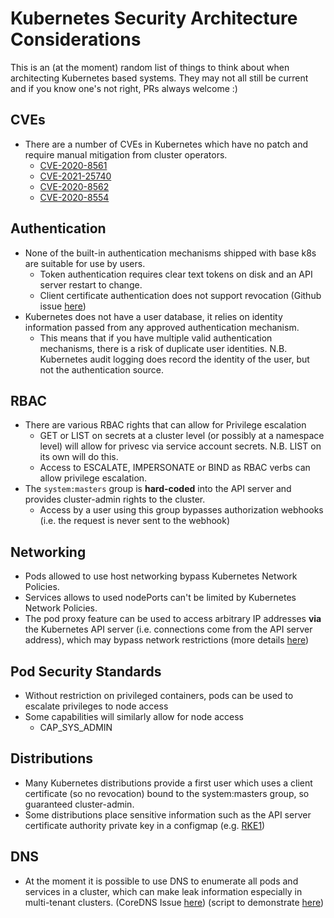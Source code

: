 # Kubernetes Security Architecture Considerations

This is an (at the moment) random list of things to think about when architecting Kubernetes based systems. They may not all still be current and if you know one's not right, PRs always welcome :)


## CVEs

- There are a number of CVEs in Kubernetes which have no patch and require manual mitigation from cluster operators.
  - [CVE-2020-8561](https://groups.google.com/g/kubernetes-security-announce/c/RV2IhwcrQsY)
  - [CVE-2021-25740](https://groups.google.com/g/kubernetes-security-announce/c/WYE9ptrhSLE)
  - [CVE-2020-8562](https://groups.google.com/g/kubernetes-security-announce/c/-MFX60_wdOY)
  - [CVE-2020-8554](https://groups.google.com/g/kubernetes-security-announce/c/iZWsF9nbKE8)

## Authentication

- None of the built-in authentication mechanisms shipped with base k8s are suitable for use by users.
  - Token authentication requires clear text tokens on disk and an API server restart to change.
  - Client certificate authentication does not support revocation (Github issue [here](https://github.com/kubernetes/kubernetes/issues/18982))
- Kubernetes does not have a user database, it relies on identity information passed from any approved authentication mechanism.
  - This means that if you have multiple valid authentication mechanisms, there is a risk of duplicate user identities. N.B. Kubernetes audit logging does record the identity of the user, but not the authentication source.


## RBAC

- There are various RBAC rights that can allow for Privilege escalation
  - GET or LIST on secrets at a cluster level (or possibly at a namespace level) will allow for privesc via service account secrets. N.B. LIST on its own will do this.
  - Access to ESCALATE, IMPERSONATE or BIND as RBAC verbs can allow privilege escalation.
- The `system:masters` group is **hard-coded** into the API server and provides cluster-admin rights to the cluster.
  - Access by a user using this group bypasses authorization webhooks (i.e. the request is never sent to the webhook)

## Networking

- Pods allowed to use host networking bypass Kubernetes Network Policies.
- Services allows to used nodePorts can't be limited by Kubernetes Network Policies.
- The pod proxy feature can be used to access arbitrary IP addresses **via** the Kubernetes API server (i.e. connections come from the API server address), which may bypass network restrictions (more details [here](https://kinvolk.io/blog/2019/02/abusing-kubernetes-api-server-proxying/))

## Pod Security Standards

- Without restriction on privileged containers, pods can be used to escalate privileges to node access
- Some capabilities will similarly allow for node access
  - CAP_SYS_ADMIN

## Distributions

- Many Kubernetes distributions provide a first user which uses a client certificate (so no revocation) bound to the system:masters group, so guaranteed cluster-admin. 
- Some distributions place sensitive information such as the API server certificate authority private key in a configmap (e.g. [RKE1](https://github.com/rancher/rke/issues/1024))

## DNS
 - At the moment it is possible to use DNS to enumerate all pods and services in a cluster, which can make leak information especially in multi-tenant clusters. (CoreDNS Issue [here](https://github.com/coredns/coredns/issues/4984)) (script to demonstrate [here](https://github.com/raesene/alpine-containertools/blob/master/scripts/k8s-dns-enum.rb))
